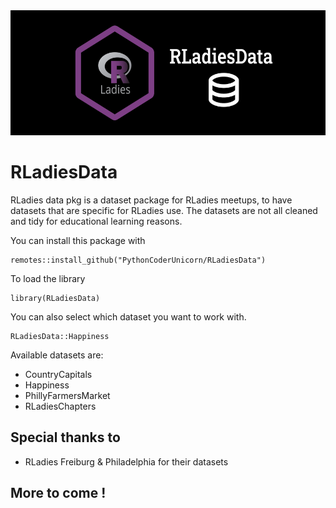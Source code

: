 
<img height='200'  src='./img/RLadiesData-banner.png'>

# RLadiesData

RLadies data pkg is a dataset package for RLadies meetups, to have datasets that are specific for RLadies use. The datasets are not all cleaned and tidy for educational learning reasons. 


You can install this package with
```
remotes::install_github("PythonCoderUnicorn/RLadiesData")
```

To load the library
```
library(RLadiesData)
```

You can also select which dataset you want to work with.
```
RLadiesData::Happiness
```

Available datasets are:

- CountryCapitals
- Happiness
- PhillyFarmersMarket
- RLadiesChapters



## Special thanks to 
- RLadies Freiburg & Philadelphia for their datasets


## More to come !



